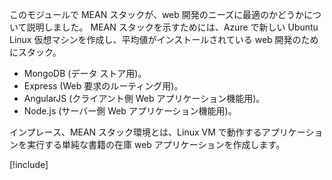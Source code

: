 このモジュールで MEAN スタックが、web 開発のニーズに最適のかどうかについて説明しました。 MEAN スタックを示すためには、Azure で新しい Ubuntu Linux 仮想マシンを作成し、平均値がインストールされている web 開発のためにスタック。

- MongoDB (データ ストア用)。
- Express (Web 要求のルーティング用)。
- AngularJS (クライアント側 Web アプリケーション機能用)。
- Node.js (サーバー側 Web アプリケーション機能用)。

インプレース、MEAN スタック環境とは、Linux VM で動作するアプリケーションを実行する単純な書籍の在庫 web アプリケーションを作成します。

[!include[](../../../includes/azure-sandbox-cleanup.md)]